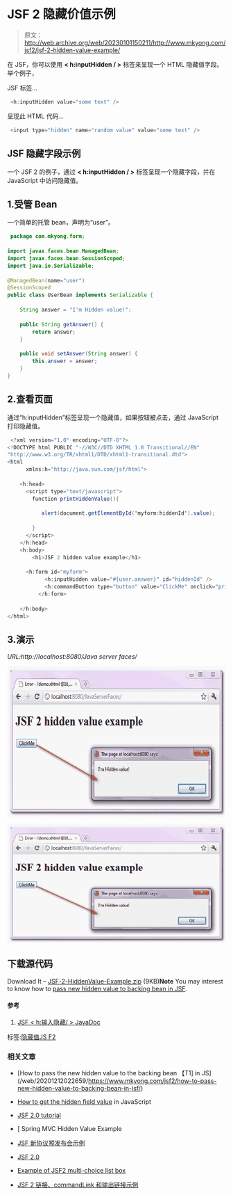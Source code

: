 # JSF 2 隐藏价值示例

> 原文：<http://web.archive.org/web/20230101150211/http://www.mkyong.com/jsf2/jsf-2-hidden-value-example/>

在 JSF，你可以使用 **< h:inputHidden / >** 标签来呈现一个 HTML 隐藏值字段。举个例子，

JSF 标签…

```java
 <h:inputHidden value="some text" /> 
```

呈现此 HTML 代码…

```java
 <input type="hidden" name="random value" value="some text" /> 
```

## JSF 隐藏字段示例

一个 JSF 2 的例子，通过 **< h:inputHidden / >** 标签呈现一个隐藏字段，并在 JavaScript 中访问隐藏值。

## 1.受管 Bean

一个简单的托管 bean，声明为“user”。

```java
 package com.mkyong.form;

import javax.faces.bean.ManagedBean;
import javax.faces.bean.SessionScoped;
import java.io.Serializable;

@ManagedBean(name="user")
@SessionScoped
public class UserBean implements Serializable {

	String answer = "I'm Hidden value!";

	public String getAnswer() {
		return answer;
	}

	public void setAnswer(String answer) {
		this.answer = answer;
	}	
} 
```

## 2.查看页面

通过“h:inputHidden”标签呈现一个隐藏值，如果按钮被点击，通过 JavaScript 打印隐藏值。

```java
 <?xml version="1.0" encoding="UTF-8"?>
<!DOCTYPE html PUBLIC "-//W3C//DTD XHTML 1.0 Transitional//EN" 
"http://www.w3.org/TR/xhtml1/DTD/xhtml1-transitional.dtd">
<html    
      xmlns:h="http://java.sun.com/jsf/html">

	<h:head>
	  <script type="text/javascript">
	    function printHiddenValue(){

	       alert(document.getElementById('myform:hiddenId').value);	

	    }
	  </script>
	</h:head>
    <h:body>
    	<h1>JSF 2 hidden value example</h1>

	  <h:form id="myform">
    		<h:inputHidden value="#{user.answer}" id="hiddenId" />
    		<h:commandButton type="button" value="ClickMe" onclick="printHiddenValue()" />
    	  </h:form>

    </h:body>
</html> 
```

## 3.演示

*URL:http://localhost:8080/Java server faces/*

<noscript><img src="img/6b393584a05bbf5ff80b00d4cfd6b14a.png" alt="jsf2-hidden-value--example-1" title="jsf2-hidden-value--example-1" width="640" height="346" data-original-src="http://web.archive.org/web/20201212022659im_/http://www.mkyong.com/wp-content/uploads/2010/09/jsf2-hidden-value-example-1.png"/></noscript>

![jsf2-hidden-value--example-1](img/baf0ffc56fa5fae07810be96fa1027ac.png "jsf2-hidden-value--example-1")

## 下载源代码

Download It – [JSF-2-HiddenValue-Example.zip](http://web.archive.org/web/20201212022659/http://www.mkyong.com/wp-content/uploads/2010/09/JSF-2-HiddenValue-Example.zip) (9KB)**Note**
You may interest to know how to [pass new hidden value to backing bean in JSF](http://web.archive.org/web/20201212022659/http://www.mkyong.com/jsf2/how-to-pass-new-hidden-value-to-backing-bean-in-jsf/).

#### 参考

1.  [JSF < h:输入隐藏/ > JavaDoc](http://web.archive.org/web/20201212022659/https://javaserverfaces.dev.java.net/nonav/docs/2.0/pdldocs/facelets/h/inputHidden.html)

标签:[隐藏值](http://web.archive.org/web/20201212022659/https://mkyong.com/tag/hidden-value/)[JS F2](http://web.archive.org/web/20201212022659/https://mkyong.com/tag/jsf2/)<input type="hidden" id="mkyong-current-postId" value="7157">

### 相关文章

*   [How to pass the new hidden value to the backing bean 【T1] in JS](/web/20201212022659/https://www.mkyong.com/jsf2/how-to-pass-new-hidden-value-to-backing-bean-in-jsf/)
*   [How to get the hidden field value](/web/20201212022659/https://www.mkyong.com/javascript/how-to-get-hidden-field-value-in-javascript/) in JavaScript
*   [JSF 2.0 tutorial](/web/20201212022659/https://www.mkyong.com/tutorials/jsf-2-0-tutorials/)

*   [ Spring MVC Hidden Value Example
*   [JSF 新协议预发布会示例](/web/20201212022659/https://www.mkyong.com/jsf2/jsf-2-prerenderviewevent-example/)
*   [JSF 2.0](/web/20201212022659/https://www.mkyong.com/jsf2/multi-components-validator-in-jsf-2-0/)
*   [Example of JSF2 multi-choice list box](/web/20201212022659/https://www.mkyong.com/jsf2/jsf-2-multiple-select-listbox-example/)
*   [JSF 2 链接、commandLink 和输出链接示例](/web/20201212022659/https://www.mkyong.com/jsf2/jsf-2-link-commandlink-and-outputlink-example/)